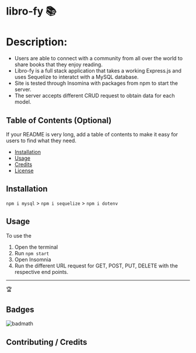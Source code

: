 # libro-fy :books:
# Description: 
- Users are able to connect with a community from all over the world to share books that they enjoy reading. 
- Libro-fy is a full stack application that takes a working Express.js and uses Sequelize to interatct with a MySQL database.
- Site is tested through Insomina with packages from npm to start the server.
- The server accepts different CRUD request to obtain data for each model.

## Table of Contents (Optional)

If your README is very long, add a table of contents to make it easy for users to find what they need.

* [Installation](#installation)
* [Usage](#usage)
* [Credits](#credits)
* [License](#license)


## Installation

`npm i mysql` >
`npm i sequelize` >
`npm i dotenv`



## Usage 

To use the 
1. Open the terminal 
2. Run `npm start`
3. Open Insomnia 
4. Run the different URL request for GET, POST, PUT, DELETE with the respective end points. 


---

🏆 
## Badges

![badmath](https://img.shields.io/github/languages/top/nielsenjared/badmath)




## Contributing / Credits
